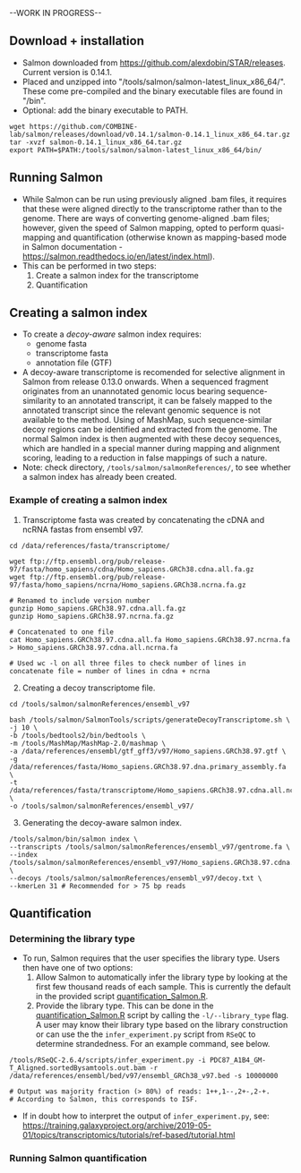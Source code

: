 --WORK IN PROGRESS--

## Download + installation 

- Salmon downloaded from https://github.com/alexdobin/STAR/releases. Current version is 0.14.1.
- Placed and unzipped into "/tools/salmon/salmon-latest_linux_x86_64/". These come pre-compiled and the binary executable files are found in "/bin".
- Optional: add the binary executable to PATH.

```{bash download/install salmon, echo = T, tidy = T, eval = F}
wget https://github.com/COMBINE-lab/salmon/releases/download/v0.14.1/salmon-0.14.1_linux_x86_64.tar.gz
tar -xvzf salmon-0.14.1_linux_x86_64.tar.gz
export PATH=$PATH:/tools/salmon/salmon-latest_linux_x86_64/bin/
```

## Running Salmon
- While Salmon can be run using previously aligned .bam files, it requires that these were aligned directly to the transcriptome rather than to the genome. There are ways of converting genome-aligned .bam files; however, given the speed of Salmon mapping, opted to perform quasi-mapping and quantification (otherwise known as mapping-based mode in Salmon documentation - https://salmon.readthedocs.io/en/latest/index.html).
- This can be performed in two steps:
    1. Create a salmon index for the transcriptome
    2. Quantification

## Creating a salmon index
- To create a *decoy-aware* salmon index requires:
    - genome fasta
    - transcriptome fasta
    - annotation file (GTF)
- A decoy-aware transcriptome is recomended for selective alignment in Salmon from release 0.13.0 onwards.  When a sequenced fragment originates from an unannotated genomic locus bearing sequence-similarity to an annotated transcript, it can be falsely mapped to the annotated transcript since the relevant genomic sequence is not available to the method. Using of MashMap, such sequence-similar decoy regions can be identified and extracted from the genome. The normal Salmon index is then augmented with these decoy sequences, which are handled in a special manner during mapping and alignment scoring, leading to a reduction in false mappings of such a nature.
- Note: check directory, `/tools/salmon/salmonReferences/`, to see whether a salmon index has already been created.


### Example of creating a salmon index 
1. Transcriptome fasta was created by concatenating the cDNA and ncRNA fastas from ensembl v97. 
```{bash, eval = F, echo = T}
cd /data/references/fasta/transcriptome/

wget ftp://ftp.ensembl.org/pub/release-97/fasta/homo_sapiens/cdna/Homo_sapiens.GRCh38.cdna.all.fa.gz
wget ftp://ftp.ensembl.org/pub/release-97/fasta/homo_sapiens/ncrna/Homo_sapiens.GRCh38.ncrna.fa.gz

# Renamed to include version number
gunzip Homo_sapiens.GRCh38.97.cdna.all.fa.gz
gunzip Homo_sapiens.GRCh38.97.ncrna.fa.gz

# Concatenated to one file
cat Homo_sapiens.GRCh38.97.cdna.all.fa Homo_sapiens.GRCh38.97.ncrna.fa > Homo_sapiens.GRCh38.97.cdna.all.ncrna.fa

# Used wc -l on all three files to check number of lines in concatenate file = number of lines in cdna + ncrna

```
2. Creating a decoy transcriptome file. 
```{bash, eval = F, echo = T}
cd /tools/salmon/salmonReferences/ensembl_v97

bash /tools/salmon/SalmonTools/scripts/generateDecoyTranscriptome.sh \
-j 10 \ 
-b /tools/bedtools2/bin/bedtools \
-m /tools/MashMap/MashMap-2.0/mashmap \
-a /data/references/ensembl/gtf_gff3/v97/Homo_sapiens.GRCh38.97.gtf \
-g /data/references/fasta/Homo_sapiens.GRCh38.97.dna.primary_assembly.fa \
-t /data/references/fasta/transcriptome/Homo_sapiens.GRCh38.97.cdna.all.ncrna.fa \
-o /tools/salmon/salmonReferences/ensembl_v97/ 

```
3. Generating the decoy-aware salmon index.
```{bash, eval = F, echo = T}
/tools/salmon/bin/salmon index \
--transcripts /tools/salmon/salmonReferences/ensembl_v97/gentrome.fa \
--index /tools/salmon/salmonReferences/ensembl_v97/Homo_sapiens.GRCh38.97.cdna.all.ncrna_index \
--decoys /tools/salmon/salmonReferences/ensembl_v97/decoy.txt \
--kmerLen 31 # Recommended for > 75 bp reads

```

## Quantification

### Determining the library type
- To run, Salmon requires that the user specifies the library type. Users then have one of two options:
    1. Allow Salmon to automatically infer the library type by looking at the first few thousand reads of each sample. This is currently the default in the provided script [quantification_Salmon.R](quantification_Salmon.R).
    2. Provide the library type. This can be done in the [quantification_Salmon.R](quantification_Salmon.R) script by calling the `-l/--library_type` flag. A user may know their library type based on the library construction or can use the the `infer_experiment.py` script from `RSeQC` to determine strandedness. For an example command, see below.
    
```{bash, eval = F, echo = T}
/tools/RSeQC-2.6.4/scripts/infer_experiment.py -i PDC87_A1B4_GM-T_Aligned.sortedBysamtools.out.bam -r /data/references/ensembl/bed/v97/ensembl_GRCh38_v97.bed -s 10000000

# Output was majority fraction (> 80%) of reads: 1++,1--,2+-,2-+.
# According to Salmon, this corresponds to ISF.

```
- If in doubt how to interpret the output of `infer_experiment.py`, see:  https://training.galaxyproject.org/archive/2019-05-01/topics/transcriptomics/tutorials/ref-based/tutorial.html


### Running Salmon quantification
